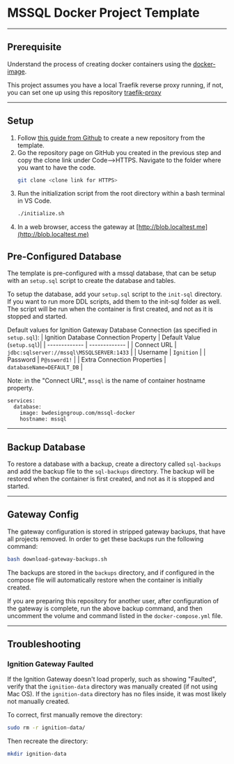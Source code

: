 # MSSQL Docker Project Template

___

## Prerequisite

Understand the process of creating docker containers using the [docker-image](https://github.com/design-group/ignition-docker).

This project assumes you have a local Traefik reverse proxy running, if not, you can set one up using this repository [traefik-proxy](https://github.com/design-group/traefik-proxy)

___

## Setup

1. Follow [this guide from Github](https://docs.github.com/en/repositories/creating-and-managing-repositories/creating-a-repository-from-a-template) to create a new repository from the template.
1.  Go the repository page on GitHub you created in the previous step and copy the clone link under Code-->HTTPS. Navigate to the  folder where you want to have the code.
    ```sh
    git clone <clone link for HTTPS>
    ```
1. Run the initialization script from the root directory within a bash terminal in VS Code.
    ```sh
    ./initialize.sh
    ```
1.  In a web browser, access the gateway at [http://blob.localtest.me](http://blob.localtest.me)

## Pre-Configured Database

The template is pre-configured with a mssql database, that can be setup with an `setup.sql` script to create the database and tables.

To setup the database, add your `setup.sql` script to the `init-sql` directory. If you want to run more DDL scripts, add them to the init-sql folder as well. The script will be run when the container is first created, and not as it is stopped and started.

Default values for Ignition Gateway Database Connection (as specified in `setup.sql`):
| Ignition Database Connection Property | Default Value (`setup.sql`)|
| ------------- | ------------- |
| Connect URL | `jdbc:sqlserver://mssql\MSSQLSERVER:1433`  |
| Username  | `Ignition`  |
| Password  | `P@ssword1!`  |
| Extra Connection Properties  | `databaseName=DEFAULT_DB`  |

Note: in the "Connect URL", `mssql` is the name of container hostname property.

```
services:
  database:
    image: bwdesigngroup.com/mssql-docker
    hostname: mssql
```
___

## Backup Database

To restore a database with a backup, create a directory called `sql-backups` and add the backup file to the `sql-backups` directory. The backup will be restored when the container is first created, and not as it is stopped and started.

___

## Gateway Config

The gateway configuration is stored in stripped gateway backups, that have all projects removed. In order to get these backups run the following command:

```sh
bash download-gateway-backups.sh
```

The backups are stored in the `backups` directory, and if configured in the compose file will automatically restore when the container is initially created. 

If you are preparing this repository for another user, after configuration of the gateway is complete, run the above backup command, and then uncomment the volume and command listed in the `docker-compose.yml` file.

___

## Troubleshooting
### Ignition Gateway Faulted
If the Ignition Gateway doesn't load properly, such as showing "Faulted", verify that the `ignition-data` directory was manually created (if not using Mac OS). If the `ignition-data` directory has no files inside, it was most likely not manually created.

To correct, first manually remove the directory:
```sh
sudo rm -r ignition-data/
```
 
Then recreate the directory:
```sh
mkdir ignition-data
```
